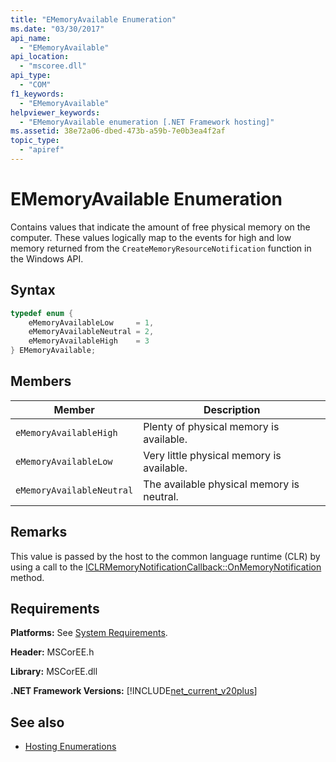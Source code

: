 ```yaml
---
title: "EMemoryAvailable Enumeration"
ms.date: "03/30/2017"
api_name: 
  - "EMemoryAvailable"
api_location: 
  - "mscoree.dll"
api_type: 
  - "COM"
f1_keywords: 
  - "EMemoryAvailable"
helpviewer_keywords: 
  - "EMemoryAvailable enumeration [.NET Framework hosting]"
ms.assetid: 38e72a06-dbed-473b-a59b-7e0b3ea4f2af
topic_type: 
  - "apiref"
---
```

# EMemoryAvailable Enumeration
Contains values that indicate the amount of free physical memory on the computer. These values logically map to the events for high and low memory returned from the `CreateMemoryResourceNotification` function in the Windows API.  
  
## Syntax  
  
```cpp  
typedef enum {  
    eMemoryAvailableLow     = 1,  
    eMemoryAvailableNeutral = 2,  
    eMemoryAvailableHigh    = 3
} EMemoryAvailable;  
```  
  
## Members  
  
|Member|Description|  
|------------|-----------------|  
|`eMemoryAvailableHigh`|Plenty of physical memory is available.|  
|`eMemoryAvailableLow`|Very little physical memory is available.|  
|`eMemoryAvailableNeutral`|The available physical memory is neutral.|  
  
## Remarks  
 This value is passed by the host to the common language runtime (CLR) by using a call to the [ICLRMemoryNotificationCallback::OnMemoryNotification](iclrmemorynotificationcallback-onmemorynotification-method.md) method.  
  
## Requirements  
 **Platforms:** See [System Requirements](../../get-started/system-requirements.md).  
  
 **Header:** MSCorEE.h  
  
 **Library:** MSCorEE.dll  
  
 **.NET Framework Versions:** [!INCLUDE[net_current_v20plus](../../../../includes/net-current-v20plus-md.md)]  
  
## See also

- [Hosting Enumerations](hosting-enumerations.md)
